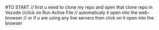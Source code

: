 #TO START
// first u need to clone my repo and open that clone repo in Vscode
//click on Run Active File
// automaticaly it open into the web-browser
// or if u are using any live servers then click on it open into the browser
